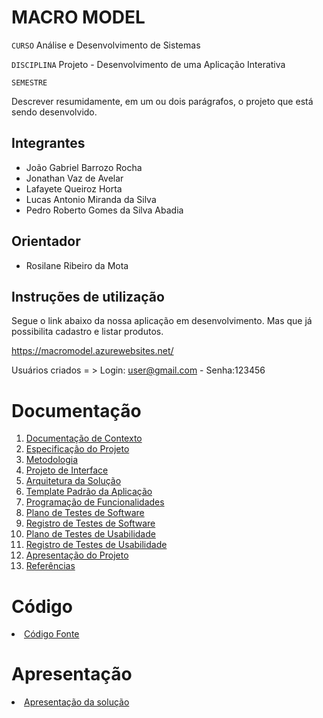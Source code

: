 # MACRO MODEL

`CURSO` Análise e Desenvolvimento de Sistemas

`DISCIPLINA` Projeto - Desenvolvimento de uma Aplicação Interativa

`SEMESTRE`

Descrever resumidamente, em um ou dois parágrafos, o projeto que está sendo desenvolvido.

## Integrantes

* João Gabriel Barrozo Rocha
* Jonathan Vaz de Avelar
* Lafayete Queiroz Horta
* Lucas Antonio Miranda da Silva
* Pedro Roberto Gomes da Silva Abadia


## Orientador

* Rosilane Ribeiro da Mota

## Instruções de utilização

Segue o link abaixo da nossa aplicação em desenvolvimento. Mas que já possibilita cadastro e listar produtos.

https://macromodel.azurewebsites.net/

Usuários criados = > Login: user@gmail.com - Senha:123456


# Documentação

<ol>
<li><a href="docs/01-Documentação de Contexto.md"> Documentação de Contexto</a></li>
<li><a href="docs/02-Especificação do Projeto.md"> Especificação do Projeto</a></li>
<li><a href="docs/03-Metodologia.md"> Metodologia</a></li>
<li><a href="docs/04-Projeto de Interface.md"> Projeto de Interface</a></li>
<li><a href="docs/05-Arquitetura da Solução.md"> Arquitetura da Solução</a></li>
<li><a href="docs/06-Template Padrão da Aplicação.md"> Template Padrão da Aplicação</a></li>
<li><a href="docs/07-Programação de Funcionalidades.md"> Programação de Funcionalidades</a></li>
<li><a href="docs/08-Plano de Testes de Software.md"> Plano de Testes de Software</a></li>
<li><a href="docs/09-Registro de Testes de Software.md"> Registro de Testes de Software</a></li>
<li><a href="docs/10-Plano de Testes de Usabilidade.md"> Plano de Testes de Usabilidade</a></li>
<li><a href="docs/11-Registro de Testes de Usabilidade.md"> Registro de Testes de Usabilidade</a></li>
<li><a href="docs/12-Apresentação do Projeto.md"> Apresentação do Projeto</a></li>
<li><a href="docs/13-Referências.md"> Referências</a></li>
</ol>

# Código

<li><a href="src/README.md"> Código Fonte</a></li>

# Apresentação

<li><a href="presentation/README.md"> Apresentação da solução</a></li>
